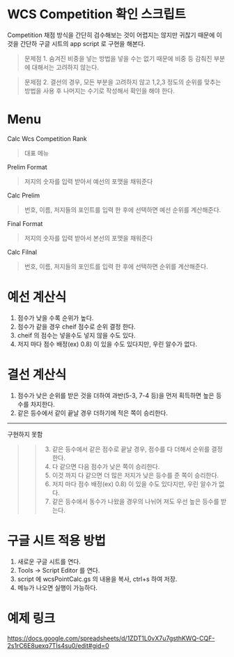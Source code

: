 WCS Competition 확인 스크립트
==================================================
Competition 채점 방식을 간단히 검수해보는 것이 어렵지는 않지만 귀찮기 때문에 이것을 간단하 구글 시트의 app script 로 구현을 해본다. 

> 문제점 1. 숨겨진 비중을 넣는 방법을 넣을 수는 없기 때문에 비중 등 감춰진 부분에 대해서는 고려하지 않는다.

> 문제점 2. 결선의 경우, 모든 부분을 고려하지 않고 1,2,3 정도의 순위를 맞추는 방법을 사용 후 나머지는 수기로 작성해서 확인을 해야 한다.


Menu
==================================================
Calc Wcs Competition Rank
> 대표 메뉴

Prelim Format
> 저지의 숫자를 입력 받아서 예선의 포맷을 채워준다

Calc Prelim
> 번호, 이름, 저지들의 포인트를 입력 한 후에 선택하면 예선 순위를 계산해준다.
 
Final Format
> 저지의 숫자를 입력 받아서 본선의 포맷을 채워준다

Calc Filnal
> 번호, 이름, 저지들의 포인트를 입력 한 후에 선택하면  순위를 계산해준다.


예선 계산식
==================================================
1. 점수가 낮을 수록 순위가 높다.
2. 점수가 같을 경우 cheif 점수로 순위 결정 한다.
3. cheif 의 점수는 넣을수도 넣지 않을 수도 있다.
4. 저지 마다 점수 배정(ex) 0.8) 이 있을 수도 있다지만, 우린 알수가 없다.


결선 계산식
==================================================
1. 점수가 낮은 순위를 받은 것을 더하여 과반(5-3, 7-4 등)을 먼저 획득하면 높은 등수를 차지한다.
2. 같은 등수에서 같이 끝날 경우 더하기에 적은 쪽이 승리한다.


***
구현하지 못함
>> 3. 같은 등수에서 같은 점수로 끝날 경우, 점수를 다 더해서 순위를 결정한다.
>> 4. 다 같으면 다음 점수가 낮은 쪽이 승리한다.
>> 5. 이것 까지 다 같으면 더 많은 저지가 낮은 등수를 준 쪽이 승리한다.
>> 6. 저지 마다 점수 배정(ex) 0.8) 이 있을 수도 있다지만, 우린 알수가 없다.
>> 7. 같은 등수에서 동수가 나왔을 경우의 나뉘어 져도 우선 높은 등수를 받는다.


구글 시트 적용 방법
==================================================
1. 새로운 구글 시트를 연다.
2. Tools -> Script Editor 를 연다.
3. script 에 wcsPointCalc.gs 의 내용을 복사, ctrl+s 하여 저장.
4. <Calc Wcs Competition Rank> 메뉴가 나오면 실행이 가능하다.


예제 링크
==================================================
<https://docs.google.com/spreadsheets/d/1ZDT1L0vX7u7gsthKWQ-CQF-2s1rC6E8uexq7TIs4su0/edit#gid=0>
